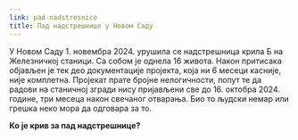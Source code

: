 ```yaml
---
link: pad-nadstresnice
title: Пад надстрешнице у Новом Саду
---
```

У Новом Саду 1. новембра 2024. урушила се надстрешница крила Б на Железничкој станици. Са собом је однела 16 живота. Након притисака објављен је тек део документације пројекта, која ни 6 месеци касније, није комплетна. Пројекат прате бројне нелогичности, попут те да радови на станичној згради нису пријављени све до 16. октобра 2024. године, три месеца након свечаног отварања. Био то људски немар или грешка неко мора да одговара за то.

**Ко је крив за пад надстрешнице?**
